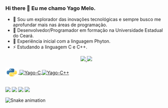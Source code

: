 ### Hi there 👋 Eu me chamo Yago Melo.

- 🔭 Sou um explorador das inovações tecnológicas e sempre busco me aprofundar mais nas áreas de programação.
- 🌱 Desenvolvedor/Programador em formação na Universidade Estadual do Ceará.
- 👯 Experiência inicial com a linguagem Phyton.
- ⚡ Estudando a linguagem C e C++.

<div align="center">
  <a href="https://github.com/Melinh0">
  <img height="180em" src="https://github-readme-stats.vercel.app/api?username=Melinh0&show_icons=true&theme=tokyonight&include_all_commits=true&count_private=true"/>
  <img height="180em" src="https://github-readme-stats.vercel.app/api/top-langs/?username=Melinh0&layout=compact&langs_count=7&theme=tokyonight"/>
</div>
<div style="display: inline_block"><br>
  <img align="center" alt="Yago-Python" height="30" width="40" src="https://raw.githubusercontent.com/devicons/devicon/master/icons/python/python-original.svg">
  <img align="center" alt="Yago-C" height="30" width="40" src="https://cdn.jsdelivr.net/gh/devicons/devicon/icons/c/c-original.svg" />
  <img align="center" alt="Yago-C++" height="30" width="40" src="https://cdn.jsdelivr.net/gh/devicons/devicon/icons/cplusplus/cplusplus-original.svg" />
</div>

##
 
<div> 
  <a href="https://instagram.com/ymcosta_" target="_blank"><img src="https://img.shields.io/badge/-Instagram-%23E4405F?style=for-the-badge&logo=instagram&logoColor=white" target="_blank"></a>
 <a href="https://discord.com/channels/@Melinho" target="_blank"><img src="https://img.shields.io/badge/Discord-7289DA?style=for-the-badge&logo=discord&logoColor=white" target="_blank"></a> 
  <a href = "mailto:yagomelo20022109@gmail.com"><img src="https://img.shields.io/badge/Gmail-D14836?style=for-the-badge&logo=gmail&logoColor=white" target="_blank"></a>
  <a href="https://www.linkedin.com/in/yago-melo-da-costa-96b425248/" target="_blank"><img src="https://img.shields.io/badge/-LinkedIn-%230077B5?style=for-the-badge&logo=linkedin&logoColor=white" target="_blank"></a> 
  
  ![Snake animation](https://github.com/Melinh0/Melinh0/blob/main/.github/workflows/cobrinha.yml)
 
</div>
